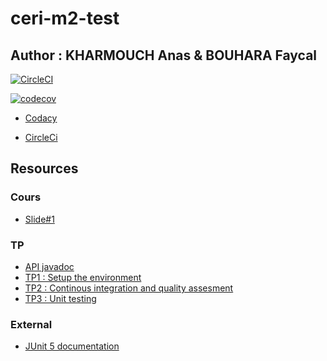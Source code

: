 # ceri-m2-test

## Author : KHARMOUCH Anas & BOUHARA Faycal


[![CircleCI](https://circleci.com/gh/anaskharmouch/ceri-m1-test-2017/tree/master.svg?style=svg)](https://circleci.com/gh/anaskharmouch/ceri-m1-test-2017/tree/master)

[![codecov](https://codecov.io/gh/anaskharmouch/ceri-m1-test-2017/branch/master/graph/badge.svg)](https://codecov.io/gh/anaskharmouch/ceri-m1-test-2017)

- [Codacy](https://app.codacy.com/app/anaskharmouch/ceri-m1-test-2017/dashboard)

- [CircleCi](https://circleci.com/gh/anaskharmouch)




## Resources

### Cours

- [Slide#1](https://github.com/Faylixe/ceri-m2-test-2017/blob/master/docs/cours.pdf)

### TP

- [API javadoc](http://faylixe.fr/ceri-m1-test-2017/javadoc)
- [TP1 : Setup the environment](https://github.com/Faylixe/ceri-m2-test-2017/blob/master/docs/tp1.md)
- [TP2 : Continous integration and quality assesment](https://github.com/Faylixe/ceri-m2-test-2017/blob/master/docs/tp2.md)
- [TP3 : Unit testing](https://github.com/Faylixe/ceri-m2-test-2017/blob/master/docs/tp3.md)

### External

- [JUnit 5 documentation](http://junit.org/junit5/docs/current/user-guide)
